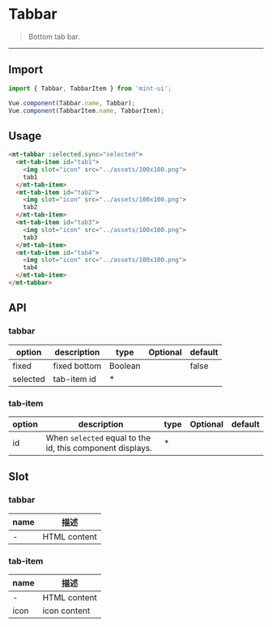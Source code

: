 # Tabbar

> Bottom tab bar.

-------------

## Import

```javascript
import { Tabbar, TabbarItem } from 'mint-ui';

Vue.component(Tabbar.name, Tabbar);
Vue.component(TabbarItem.name, TabbarItem);
```

## Usage

```html
<mt-tabbar :selected.sync="selected">
  <mt-tab-item id="tab1">
    <img slot="icon" src="../assets/100x100.png">
    tab1
  </mt-tab-item>
  <mt-tab-item id="tab2">
    <img slot="icon" src="../assets/100x100.png">
    tab2
  </mt-tab-item>
  <mt-tab-item id="tab3">
    <img slot="icon" src="../assets/100x100.png">
    tab3
  </mt-tab-item>
  <mt-tab-item id="tab4">
    <img slot="icon" src="../assets/100x100.png">
    tab4
  </mt-tab-item>
</mt-tabbar>
```

## API

### tabbar
| option | description | type | Optional | default |
|------|-------|---------|-------|--------|
| fixed | fixed bottom | Boolean | | false |
| selected | tab-item id | * | |  |


### tab-item
| option | description | type | Optional | default |
|------|-------|---------|-------|--------|
| id | When `selected` equal to the id, this component displays. | * | |  |

## Slot

### tabbar
| name | 描述 |
|------|--------|
| - | HTML content |

### tab-item
| name | 描述 |
|------|--------|
| - | HTML content |
|icon | icon content |
